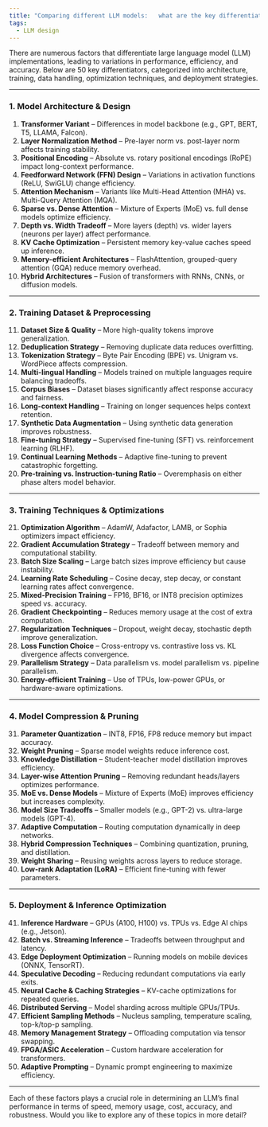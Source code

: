 ```yaml
---
title: "Comparing different LLM models:   what are the key differentiator"
tags:
  - LLM design
---
```


There are numerous factors that differentiate large language model (LLM) implementations, leading to variations in performance, efficiency, and accuracy. Below are 50 key differentiators, categorized into architecture, training, data handling, optimization techniques, and deployment strategies.

---

### **1. Model Architecture & Design**  
1. **Transformer Variant** – Differences in model backbone (e.g., GPT, BERT, T5, LLAMA, Falcon).  
2. **Layer Normalization Method** – Pre-layer norm vs. post-layer norm affects training stability.  
3. **Positional Encoding** – Absolute vs. rotary positional encodings (RoPE) impact long-context performance.  
4. **Feedforward Network (FFN) Design** – Variations in activation functions (ReLU, SwiGLU) change efficiency.  
5. **Attention Mechanism** – Variants like Multi-Head Attention (MHA) vs. Multi-Query Attention (MQA).  
6. **Sparse vs. Dense Attention** – Mixture of Experts (MoE) vs. full dense models optimize efficiency.  
7. **Depth vs. Width Tradeoff** – More layers (depth) vs. wider layers (neurons per layer) affect performance.  
8. **KV Cache Optimization** – Persistent memory key-value caches speed up inference.  
9. **Memory-efficient Architectures** – FlashAttention, grouped-query attention (GQA) reduce memory overhead.  
10. **Hybrid Architectures** – Fusion of transformers with RNNs, CNNs, or diffusion models.  

---

### **2. Training Dataset & Preprocessing**  
11. **Dataset Size & Quality** – More high-quality tokens improve generalization.  
12. **Deduplication Strategy** – Removing duplicate data reduces overfitting.  
13. **Tokenization Strategy** – Byte Pair Encoding (BPE) vs. Unigram vs. WordPiece affects compression.  
14. **Multi-lingual Handling** – Models trained on multiple languages require balancing tradeoffs.  
15. **Corpus Biases** – Dataset biases significantly affect response accuracy and fairness.  
16. **Long-context Handling** – Training on longer sequences helps context retention.  
17. **Synthetic Data Augmentation** – Using synthetic data generation improves robustness.  
18. **Fine-tuning Strategy** – Supervised fine-tuning (SFT) vs. reinforcement learning (RLHF).  
19. **Continual Learning Methods** – Adaptive fine-tuning to prevent catastrophic forgetting.  
20. **Pre-training vs. Instruction-tuning Ratio** – Overemphasis on either phase alters model behavior.  

---

### **3. Training Techniques & Optimizations**  
21. **Optimization Algorithm** – AdamW, Adafactor, LAMB, or Sophia optimizers impact efficiency.  
22. **Gradient Accumulation Strategy** – Tradeoff between memory and computational stability.  
23. **Batch Size Scaling** – Large batch sizes improve efficiency but cause instability.  
24. **Learning Rate Scheduling** – Cosine decay, step decay, or constant learning rates affect convergence.  
25. **Mixed-Precision Training** – FP16, BF16, or INT8 precision optimizes speed vs. accuracy.  
26. **Gradient Checkpointing** – Reduces memory usage at the cost of extra computation.  
27. **Regularization Techniques** – Dropout, weight decay, stochastic depth improve generalization.  
28. **Loss Function Choice** – Cross-entropy vs. contrastive loss vs. KL divergence affects convergence.  
29. **Parallelism Strategy** – Data parallelism vs. model parallelism vs. pipeline parallelism.  
30. **Energy-efficient Training** – Use of TPUs, low-power GPUs, or hardware-aware optimizations.  

---

### **4. Model Compression & Pruning**  
31. **Parameter Quantization** – INT8, FP16, FP8 reduce memory but impact accuracy.  
32. **Weight Pruning** – Sparse model weights reduce inference cost.  
33. **Knowledge Distillation** – Student-teacher model distillation improves efficiency.  
34. **Layer-wise Attention Pruning** – Removing redundant heads/layers optimizes performance.  
35. **MoE vs. Dense Models** – Mixture of Experts (MoE) improves efficiency but increases complexity.  
36. **Model Size Tradeoffs** – Smaller models (e.g., GPT-2) vs. ultra-large models (GPT-4).  
37. **Adaptive Computation** – Routing computation dynamically in deep networks.  
38. **Hybrid Compression Techniques** – Combining quantization, pruning, and distillation.  
39. **Weight Sharing** – Reusing weights across layers to reduce storage.  
40. **Low-rank Adaptation (LoRA)** – Efficient fine-tuning with fewer parameters.  

---

### **5. Deployment & Inference Optimization**  
41. **Inference Hardware** – GPUs (A100, H100) vs. TPUs vs. Edge AI chips (e.g., Jetson).  
42. **Batch vs. Streaming Inference** – Tradeoffs between throughput and latency.  
43. **Edge Deployment Optimization** – Running models on mobile devices (ONNX, TensorRT).  
44. **Speculative Decoding** – Reducing redundant computations via early exits.  
45. **Neural Cache & Caching Strategies** – KV-cache optimizations for repeated queries.  
46. **Distributed Serving** – Model sharding across multiple GPUs/TPUs.  
47. **Efficient Sampling Methods** – Nucleus sampling, temperature scaling, top-k/top-p sampling.  
48. **Memory Management Strategy** – Offloading computation via tensor swapping.  
49. **FPGA/ASIC Acceleration** – Custom hardware acceleration for transformers.  
50. **Adaptive Prompting** – Dynamic prompt engineering to maximize efficiency.  

---

Each of these factors plays a crucial role in determining an LLM’s final performance in terms of speed, memory usage, cost, accuracy, and robustness. Would you like to explore any of these topics in more detail?

